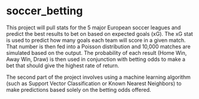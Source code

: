 # soccer_betting
This project will pull stats for the 5 major European soccer leagues and predict the best results to bet on based on expected goals (xG).
The xG stat is used to predict how many goals each team will score in a given match.
That number is then fed into a Poisson distribution and 10,000 matches are simulated based on the output.
The probability of each result (Home Win, Away Win, Draw) is then used in conjunction with betting odds to make a bet that should give the highest rate of return.

The second part of the project involves using a machine learning algorithm (such as Support Vector Classification or Known Nearest Neighbors) to make predictions based solely on the betting odds offered.
